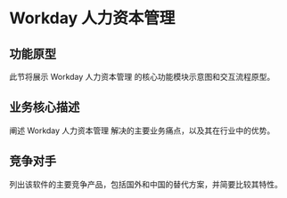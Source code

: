 # Workday 人力资本管理

## 功能原型

此节将展示 Workday 人力资本管理 的核心功能模块示意图和交互流程原型。

## 业务核心描述

阐述 Workday 人力资本管理 解决的主要业务痛点，以及其在行业中的优势。

## 竞争对手

列出该软件的主要竞争产品，包括国外和中国的替代方案，并简要比较其特性。
